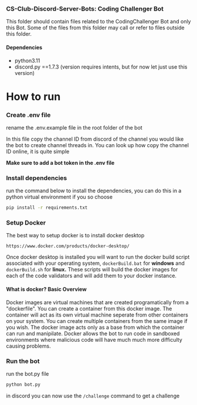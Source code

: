 ### CS-Club-Discord-Server-Bots: Coding Challenger Bot

This folder should contain files related to the CodingChallenger Bot and only this Bot. Some of the files from this folder may call or refer to files outside this folder.

#### Dependencies

- python3.11
- discord.py ==1.7.3 (version requires intents, but for now let just use this version)

# How to run

### Create .env file

rename the .env.example file in the root folder of the bot

In this file copy the channel ID from discord of the channel you would like the bot to create channel threads in. You can look up how copy the channel ID online, it is quite simple

**Make sure to add a bot token in the .env file**

### Install dependencies

run the command below to install the dependencies, you can do this in a python virtual environment if you so choose

```bash
pip install -r requirements.txt
```

### Setup Docker

The best way to setup docker is to install docker desktop

```
https://www.docker.com/products/docker-desktop/
```

Once docker desktop is installed you will want to run the docker build script associated with your operating system, `dockerBuild.bat` for **windows** and `dockerBuild.sh` for **linux.** These scripts will build the docker images for each of the code validators and will add them to your docker instance. 

#### What is docker? Basic Overview

Docker images are virtual machines that are created programatically from a "dockerfile". You can create a container from this docker image. The container will act as its own virtual machine seperate from other containers on your system. You can create multiple containers from the same image if you wish. The docker image acts only as a base from which the container can run and manipilate. Docker allows the bot to run code in sandboxed environments where malicious code will have much much more difficulty causing problems. 

### Run the bot

run the bot.py file

```bash
python bot.py
```

in discord you can now use the `/challenge` command to get a challenge
